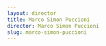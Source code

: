 ```yaml
---
layout: director
title: Marco Simon Puccioni
director: Marco Simon Puccioni
slug: marco-simon-puccioni
---
```


